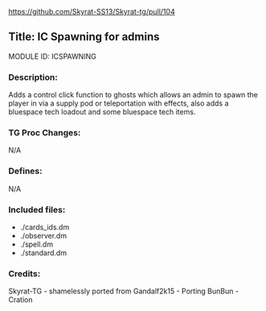 https://github.com/Skyrat-SS13/Skyrat-tg/pull/104

## Title: IC Spawning for admins

MODULE ID: ICSPAWNING

### Description:

Adds a control click function to ghosts which allows an admin to spawn the player in via a supply pod or teleportation with effects, also adds a bluespace tech loadout and some bluespace tech
items.

### TG Proc Changes:

N/A

### Defines:

N/A

### Included files:

- ./cards_ids.dm
- ./observer.dm
- ./spell.dm
- ./standard.dm

### Credits:

Skyrat-TG - shamelessly ported from
Gandalf2k15 - Porting
BunBun - Cration
